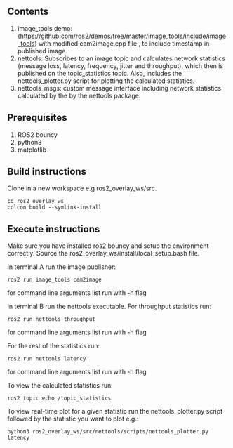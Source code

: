 ## Contents
1. image_tools demo: (https://github.com/ros2/demos/tree/master/image_tools/include/image_tools) with modified cam2image.cpp file , to include timestamp in published image.
2. nettools: Subscribes to an image topic and calculates network statistics (message loss, latency, frequency, jitter and throughput), which then is published on the topic_statistics topic. Also, includes the nettools_plotter.py script for plotting the calculated statistics.   
3. nettools_msgs: custom message interface including network statistics calculated by the  by the nettools package.

## Prerequisites
1. ROS2 bouncy
2. python3
3. matplotlib

## Build instructions
Clone in a new workspace e.g ros2_overlay_ws/src.

```
cd ros2_overlay_ws
colcon build --symlink-install
```
## Execute instructions
Make sure you have installed ros2 bouncy and setup the environment correctly.
Source the ros2_overlay_ws/install/local_setup.bash file.

In terminal A run the image publisher:
```
ros2 run image_tools cam2image
```
for command line arguments list run with -h flag

In terminal B run the nettools executable.
For throughput statistics run:
```
ros2 run nettools throughput
```
for command line arguments list run with -h flag

For the rest of the statistics run:
```
ros2 run nettools latency
```
 for command line arguments list run with -h flag

To view the calculated statistics run:
```
ros2 topic echo /topic_statistics
```

To view real-time plot for a given statistic run the nettools_plotter.py script followed by the statistic you want to plot e.g.:
```
python3 ros2_overlay_ws/src/nettools/scripts/nettools_plotter.py latency
```
